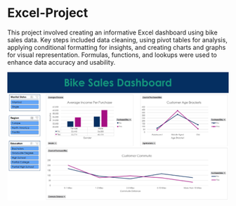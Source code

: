 # Excel-Project
This project involved creating an informative Excel dashboard using bike sales data. Key steps included data cleaning, using pivot tables for analysis, applying conditional formatting for insights, and creating charts and graphs for visual representation. Formulas, functions, and lookups were used to enhance data accuracy and usability.

![Demo](demo/demo.png)
